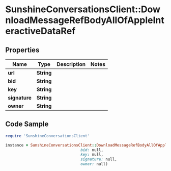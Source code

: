 # SunshineConversationsClient::DownloadMessageRefBodyAllOfAppleInteractiveDataRef

## Properties

Name | Type | Description | Notes
------------ | ------------- | ------------- | -------------
**url** | **String** |  | 
**bid** | **String** |  | 
**key** | **String** |  | 
**signature** | **String** |  | 
**owner** | **String** |  | 

## Code Sample

```ruby
require 'SunshineConversationsClient'

instance = SunshineConversationsClient::DownloadMessageRefBodyAllOfAppleInteractiveDataRef.new(url: null,
                                 bid: null,
                                 key: null,
                                 signature: null,
                                 owner: null)
```


